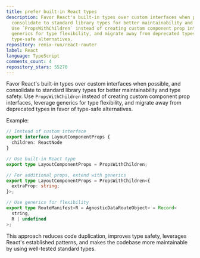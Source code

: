 ```yaml
---
title: prefer built-in React types
description: Favor React's built-in types over custom interfaces when possible, and
  consolidate to standard library types for better maintainability and type safety.
  Use `PropsWithChildren` instead of creating custom component prop interfaces, leverage
  generics for type flexibility, and migrate away from deprecated types in favor of
  type-safe alternatives.
repository: remix-run/react-router
label: React
language: TypeScript
comments_count: 4
repository_stars: 55270
---
```


Favor React's built-in types over custom interfaces when possible, and consolidate to standard library types for better maintainability and type safety. Use `PropsWithChildren` instead of creating custom component prop interfaces, leverage generics for type flexibility, and migrate away from deprecated types in favor of type-safe alternatives.

Example:
```ts
// Instead of custom interface
export interface LayoutComponentProps {
  children: ReactNode
}

// Use built-in React type
export type LayoutComponentProps = PropsWithChildren;

// For additional props, extend with generics
export type LayoutComponentProps = PropsWithChildren<{
  extraProp: string;
}>;

// Use generics for flexibility
export type RouteManifest<R = AgnosticDataRouteObject> = Record<
  string,
  R | undefined
>;
```

This approach reduces code duplication, improves type safety, leverages React's established patterns, and makes the codebase more maintainable by using well-tested standard types.